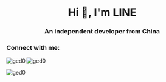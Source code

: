 <h1 align="center">Hi 👋, I'm LINE</h1>
<h3 align="center">An independent developer from China</h3>

<h3 align="left">Connect with me:</h3>
<p align="left">
</p>



<p><img align="left" src="https://github-readme-stats.vercel.app/api/top-langs?username=ged0&show_icons=true&locale=en&layout=compact" alt="ged0" /></p>

<p>&nbsp;<img align="left" src="https://github-readme-stats.vercel.app/api?username=ged0&show_icons=true&locale=en" alt="ged0" /></p>

<p><img align="left" src="https://github-readme-streak-stats.herokuapp.com/?user=ged0&" alt="ged0" /></p>
